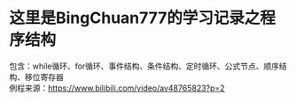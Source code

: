 ﻿这里是BingChuan777的学习记录之程序结构
=======
包含：while循环、for循环、事件结构、条件结构、定时循环、公式节点、顺序结构、移位寄存器<br>
 例程来源：https://www.bilibili.com/video/av48765823?p=2<br>
